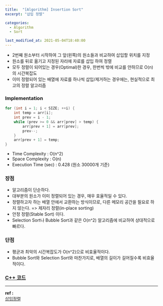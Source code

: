```yaml
---
title:  "[Algorithm] Insertion Sort"
excerpt: "삽입 정렬"

categories:
  - Algorithm
  - Sort

last_modified_at: 2021-05-04T18:40:00
---
```


- 2번째 원소부터 시작하여 그 앞(왼쪽)의 원소들과 비교하여 삽입할 위치를 지정
- 원소를 뒤로 옮기고 지정된 자리에 자료를 삽입 하여 정렬
- 모두 정렬이 되어있는 경우(Optimal)한 경우, 한번씩 밖에 비교를 안하므로 O(n) 의 시간복잡도
- 이미 정렬되어 있는 배열에 자료를 하나씩 삽입/제거하는 경우에는, 현실적으로 최고의 정렬 알고리즘

### Implementation

```cpp
for (int i = 1; i < SIZE; ++i) {
    int temp = arr[i];
    int prev = i - 1;
    while (prev >= 0 && arr[prev] > temp) {
        arr[prev + 1] = arr[prev];
        prev--;
    }
    arr[prev + 1] = temp;
}
```

- Time Complexity : O(n^2)
- Space Complexity : O(n)
- Execution Time (sec) : 0.428 (원소 30000개 기준)


### 장점
- 알고리즘이 단순하다.
- 대부분의 원소가 이미 정렬되어 있는 경우, 매우 효율적일 수 있다.
- 정렬하고자 하는 배열 안에서 교환하는 방식이므로, 다른 메모리 공간을 필요로 하지 않는다. => 제자리 정렬(in-place sorting)
- 안정 정렬(Stable Sort) 이다.
- Selection Sort나 Bubble Sort과 같은 O(n^2) 알고리즘에 비교하여 상대적으로 빠르다.


### 단점
- 평균과 최악의 시간복잡도가 O(n^2)으로 비효율적이다.
- Bubble Sort와 Selection Sort와 마찬가지로, 배열의 길이가 길어질수록 비효율적이다.


### [C++ 코드](https://github.com/mindflip/algorithm/blob/main/sort/02_insertionSort.cpp)

----
**ref :**  
[삽입정렬](https://gyoogle.dev/blog/algorithm/Insertion%20Sort.html)  


